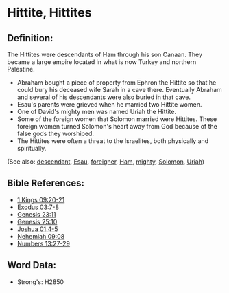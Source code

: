 # Hittite, Hittites #

## Definition: ##

The Hittites were descendants of Ham through his son Canaan. They became a large empire located in what is now Turkey and northern Palestine.

* Abraham bought a piece of property from Ephron the Hittite so that he could bury his deceased wife Sarah in a cave there. Eventually Abraham and several of his descendants were also buried in that cave.
* Esau's parents were grieved when he married two Hittite women.
* One of David's mighty men was named Uriah the Hittite.
* Some of the foreign women that Solomon married were Hittites. These foreign women turned Solomon's heart away from God because of the false gods they worshiped.
* The Hittites were often a threat to the Israelites, both physically and spiritually.

(See also: [descendant](../other/descendant.md), [Esau](../names/esau.md), [foreigner](../other/foreigner.md), [Ham](../names/ham.md), [mighty](../other/mighty.md), [Solomon](../names/solomon.md), [Uriah](../names/uriah.md))

## Bible References: ##

* [1 Kings 09:20-21](rc://en/tn/help/1ki/09/20)
* [Exodus 03:7-8](rc://en/tn/help/exo/03/07)
* [Genesis 23:11](rc://en/tn/help/gen/23/11)
* [Genesis 25:10](rc://en/tn/help/gen/25/10)
* [Joshua 01:4-5](rc://en/tn/help/jos/01/04)
* [Nehemiah 09:08](rc://en/tn/help/neh/09/08)
* [Numbers 13:27-29](rc://en/tn/help/num/13/27)

## Word Data: ##

* Strong's: H2850
